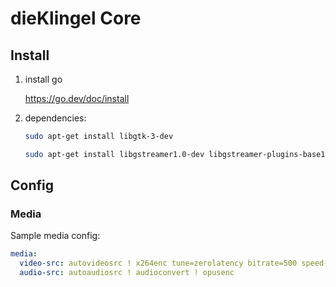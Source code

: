 # dieKlingel Core

## Install

1. install go

   <https://go.dev/doc/install>

2. dependencies:

   ```bash
   sudo apt-get install libgtk-3-dev
   ```

   ```bash
   sudo apt-get install libgstreamer1.0-dev libgstreamer-plugins-base1.0-dev libgstreamer-plugins-bad1.0-dev gstreamer1.0-plugins-base gstreamer1.0-plugins-good gstreamer1.0-plugins-bad gstreamer1.0-plugins-ugly gstreamer1.0-libav gstreamer1.0-tools gstreamer1.0-x gstreamer1.0-alsa gstreamer1.0-gl gstreamer1.0-gtk3 gstreamer1.0-qt5 gstreamer1.0-pulseaudio
   ```

## Config

### Media

Sample media config:

```yaml
media:
  video-src: autovideosrc ! x264enc tune=zerolatency bitrate=500 speed-preset=superfast
  audio-src: autoaudiosrc ! audioconvert ! opusenc
```
